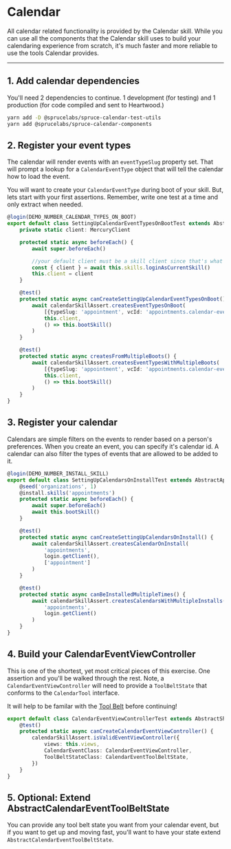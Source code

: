 # Calendar

All calendar related functionality is provided by the Calendar skill. While you can use all the components that the Calendar skill uses to build your calendaring experience from scratch, it's much faster and more reliable to use the tools Calendar provides.

---

## 1. Add calendar dependencies

You'll need 2 dependencies to continue. 1 development (for testing) and 1 production (for code compiled and sent to Heartwood.)

```bash
yarn add -D @sprucelabs/spruce-calendar-test-utils
yarn add @sprucelabs/spruce-calendar-components
```

## 2. Register your event types
The calendar will render events with an `eventTypeSlug` property set. That will prompt a lookup for a `CalendarEventType` object that will tell the calendar how to load the event.

You will want to create your `CalendarEventType` during boot of your skill. But, lets start with your first assertions. Remember, write one test at a time and only extract when needed.

```ts
@login(DEMO_NUMBER_CALENDAR_TYPES_ON_BOOT)
export default class SettingUpCalendarEventTypesOnBootTest extends AbstractAppointmentTest {
	private static client: MercuryClient

	protected static async beforeEach() {
		await super.beforeEach()

        //your default client must be a skill client since that's what it will be on boot
		const { client } = await this.skills.loginAsCurrentSkill()
		this.client = client
	}

	@test()
	protected static async canCreateSettingUpCalendarEventTypesOnBoot() {
		await calendarSkillAssert.createsEventTypesOnBoot(
			[{typeSlug: 'appointment', vcId: 'appointments.calendar-event'}],
			this.client,
			() => this.bootSkill()
		)
	}

	@test()
	protected static async createsFromMultipleBoots() {
		await calendarSkillAssert.createsEventTypesWithMultipleBoots(
			[{typeSlug: 'appointment', vcId: 'appointments.calendar-event'}],
			this.client,
			() => this.bootSkill()
		)
	}
}
```

## 3. Register your calendar

Calendars are simple filters on the events to render based on a person's preferences. When you create an event, you can specify it's calendar id. A calendar can also filter the types of events that are allowed to be added to it. 

```ts
@login(DEMO_NUMBER_INSTALL_SKILL)
export default class SettingUpCalendarsOnInstallTest extends AbstractAppointmentTest {
	@seed('organizations', 1)
	@install.skills('appointments')
	protected static async beforeEach() {
		await super.beforeEach()
		await this.bootSkill()
	}

	@test()
	protected static async canCreateSettingUpCalendarsOnInstall() {
		await calendarSkillAssert.createsCalendarOnInstall(
			'appointments',
			login.getClient(),
			['appointment']
		)
	}

	@test()
	protected static async canBeInstalledMultipleTimes() {
		await calendarSkillAssert.createsCalendarsWithMultipleInstalls(
			'appointments',
			login.getClient()
		)
	}
}
```

## 4. Build your CalendarEventViewController

This is one of the shortest, yet most critical pieces of this exercise. One assertion and you'll be walked through the rest. Note, a `CalendarEventViewController` will need to provide a `ToolBeltState` that conforms to the `CalendarTool` interface.

It will help to be familar with the [Tool Belt](/toolBelt/index.md) before continuing!

```ts
export default class CalendarEventViewControllerTest extends AbstractShiftsTest {
	@test()
	protected static async canCreateCalendarEventViewController() {
		calendarSkillAssert.isValidEventViewController({
			views: this.views,
			CalendarEventClass: CalendarEventViewController,
			ToolBeltStateClass: CalendarEventToolBeltState,
		})
	}
}
```

## 5. Optional: Extend AbstractCalendarEventToolBeltState

You can provide any tool belt state you want from your calendar event, but if you want to get up and moving fast, you'll want to have your state extend `AbstractCalendarEventToolBeltState`.